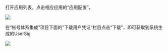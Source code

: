 打开应用列表，点击相应应用的“应用配置”，

![](http://imgcache.tce.fsphere.cn/image/mccdn.qcloud.com/static/img/374227b79b09ba5c157b43a7e8667971/image.png)

在“帐号体系集成”项目下面的”下载用户凭证“栏目点击“下载”，即可获取到系统生成的UserSig

![](http://imgcache.tce.fsphere.cn/image/mccdn.qcloud.com/static/img/f4daee00afbf2d74acff52a20f7e97ea/image.png)